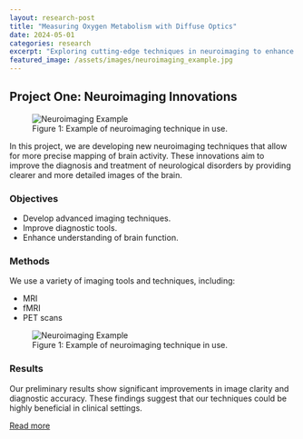 ```yaml
---
layout: research-post
title: "Measuring Oxygen Metabolism with Diffuse Optics"
date: 2024-05-01
categories: research
excerpt: "Exploring cutting-edge techniques in neuroimaging to enhance our understanding of brain function."
featured_image: /assets/images/neuroimaging_example.jpg
---
```


## Project One: Neuroimaging Innovations

<figure>
  <img src="{{ page.featured_image }}" alt="Neuroimaging Example">
  <figcaption>Figure 1: Example of neuroimaging technique in use.</figcaption>
</figure>

In this project, we are developing new neuroimaging techniques that allow for more precise mapping of brain activity. These innovations aim to improve the diagnosis and treatment of neurological disorders by providing clearer and more detailed images of the brain.

### Objectives

- Develop advanced imaging techniques.
- Improve diagnostic tools.
- Enhance understanding of brain function.

### Methods

We use a variety of imaging tools and techniques, including:

- MRI
- fMRI
- PET scans

<figure>
  <img src="/assets/images/neuroimaging_example.jpg" alt="Neuroimaging Example">
  <figcaption>Figure 1: Example of neuroimaging technique in use.</figcaption>
</figure>

### Results

Our preliminary results show significant improvements in image clarity and diagnostic accuracy. These findings suggest that our techniques could be highly beneficial in clinical settings.

[Read more](https://example.com/project-one)
